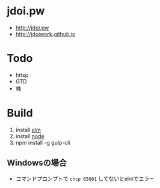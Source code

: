 # jdoi.pw

- http://jdoi.pw
- http://jdoiwork.github.io

# Todo

- httsp
- GTD
- 株

# Build

1. install [elm](http://elm-lang.org/)
2. install [node](https://nodejs.org/en/)
3. npm install -g gulp-cli

## Windowsの場合

- コマンドプロンプトで `chcp 65001` してないとelmでエラー
